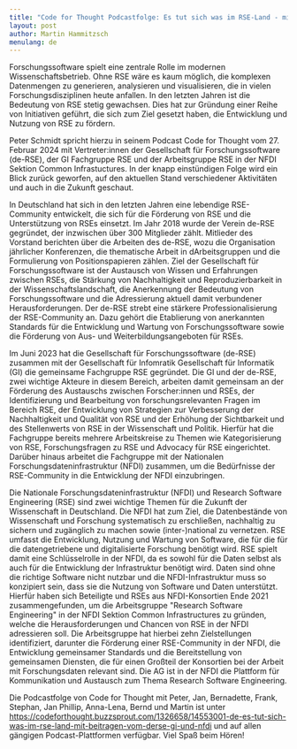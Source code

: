 ```yaml
---
title: "Code for Thought Podcastfolge: Es tut sich was im RSE-Land - mit Beiträgen vom de-RSE, der GI und NFDI"
layout: post
author: Martin Hammitzsch
menulang: de
---
```

Forschungssoftware spielt eine zentrale Rolle im modernen Wissenschaftsbetrieb. Ohne RSE wäre es kaum möglich, die komplexen Datenmengen zu generieren, analysieren und visualisieren, die in vielen Forschungsdisziplinen heute anfallen. In den letzten Jahren ist die Bedeutung von RSE stetig gewachsen. Dies hat zur Gründung einer Reihe von Initiativen geführt, die sich zum Ziel gesetzt haben, die Entwicklung und Nutzung von RSE zu fördern.

Peter Schmidt spricht hierzu in seinem Podcast Code for Thought vom 27. Februar 2024 mit Vertreter:innen der Gesellschaft für Forschungssoftware (de-RSE), der GI Fachgruppe RSE und der Arbeitsgruppe RSE in der NFDI Sektion Common Infrastuctures. In der knapp einstündigen Folge wird ein Blick zurück geworfen, auf den aktuellen Stand verschiedener Aktivitäten und auch in die Zukunft geschaut.

<!--more-->

In Deutschland hat sich in den letzten Jahren eine lebendige RSE-Community entwickelt, die sich für die Förderung von RSE und die Unterstützung von RSEs einsetzt. Im Jahr 2018 wurde der Verein de-RSE  gegründet, der inzwischen über 300 Mitglieder zählt. Mitlieder des Vorstand berichten über die Arbeiten des de-RSE, wozu die Organisation jährlicher Konferenzen, die thematische Arbeit in dArbeitsgruppen und die Formulierung von Positionspapieren zählen. Ziel der Gesellschaft für Forschungssoftware ist der Austausch von Wissen und Erfahrungen zwischen RSEs, die Stärkung von Nachhaltigkeit und Reproduzierbarkeit in der Wissenschaftslandschaft, die Anerkennung der Bedeutung von Forschungssoftware und die Adressierung aktuell damit verbundener Herausforderungen. Der de-RSE strebt eine stärkere Professionalisierung der RSE-Community an. Dazu gehört die Etablierung von anerkannten Standards für die Entwicklung und Wartung von Forschungssoftware sowie die Förderung von Aus- und Weiterbildungsangeboten für RSEs.

Im Juni 2023 hat die Gesellschaft für Forschungssoftware (de-RSE) zusammen mit der Gesellschaft für Infomratik Gesellschaft für Informatik (GI) die gemeinsame Fachgruppe RSE gegründet. Die GI und der de-RSE, zwei wichtige Akteure in diesem Bereich, arbeiten damit gemeinsam an der Förderung des Austauschs zwischen Forscher:innen und RSEs, der Identifizierung und Bearbeitung von forschungsrelevanten Fragen im Bereich RSE, der Entwicklung von Strategien zur Verbesserung der Nachhaltigkeit und Qualität von RSE und der Erhöhung der Sichtbarkeit und des Stellenwerts von RSE in der Wissenschaft und Politik. Hierfür hat die Fachgruppe bereits mehrere Arbeitskreise zu Themen wie Kategorisierung von RSE, Forschungsfragen zu RSE und Advocacy für RSE eingerichtet. Darüber hinaus arbeitet die Fachgruppe mit der Nationalen Forschungsdateninfrastruktur (NFDI) zusammen, um die Bedürfnisse der RSE-Community in die Entwicklung der NFDI einzubringen. 

Die Nationale Forschungsdateninfrastruktur (NFDI) und Research Software Engineering (RSE) sind zwei wichtige Themen für die Zukunft der Wissenschaft in Deutschland. Die NFDI hat zum Ziel, die Datenbestände von Wissenschaft und Forschung systematisch zu erschließen, nachhaltig zu sichern und zugänglich zu machen sowie (inter-)national zu vernetzen. RSE umfasst die Entwicklung, Nutzung und Wartung von Software, die für die für die datengetriebene und digitalisierte Forschung benötigt wird. RSE spielt damit eine Schlüsselrolle in der NFDI, da es sowohl für die Daten selbst als auch für die Entwicklung der Infrastruktur benötigt wird. Daten sind ohne die richtige Software nicht nutzbar und die NFDI-Infrastruktur muss so konzipiert sein, dass sie die Nutzung von Software und Daten unterstützt. Hierfür haben sich Beteiligte und RSEs aus NFDI-Konsortien Ende 2021 zusammengefunden, um die Arbeitsgruppe "Research Software Engineering" in der NFDI Sektion Common Infrastructures zu gründen, welche die Herausforderungen und Chancen von RSE in der NFDI adressieren soll. Die Arbeitsgruppe hat hierbei zehn Zielstellungen identifiziert, darunter die Förderung einer RSE-Community in der NFDI, die  Entwicklung gemeinsamer Standards und die Bereitstellung von gemeinsamen Diensten, die für einen Großteil der Konsortien bei der Arbeit mit Forschungsdaten relevant sind. Die AG ist in der NFDI die Plattform für Kommunikation und Austausch zum Thema Research Software Engineering.

Die Podcastfolge von Code for Thought mit Peter, Jan, Bernadette, Frank, Stephan, Jan Phillip, Anna-Lena, Bernd und Martin ist unter https://codeforthought.buzzsprout.com/1326658/14553001-de-es-tut-sich-was-im-rse-land-mit-beitragen-vom-derse-gi-und-nfdi und auf allen gängigen Podcast-Plattformen verfügbar. Viel Spaß beim Hören!
